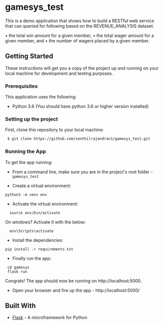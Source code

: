 # gamesys_test
This is a demo application that shows how to build a RESTful web service that can queried for following based on the REVENUE_ANALYSIS dataset:

•	the total win amount for a given member,
•	the total wager amount for a given member, and
•	the number of wagers placed by a given member.


## Getting Started

These instructions will get you a copy of the project up and running on your local machine for development and testing purposes.

### Prerequisites

This application uses the following:

 - Python 3.6 (You should have python 3.6 or higher version installed)
 
### Setting up the project

First, clone this repository to your local machine:

```sh
 $ git clone https://github.com/senthilrajendran1/gamesys_test.git
```

### Running the App

To get the app running:

 - From a command line, make sure you are in the project's root folder - `gamesys_test`
 
 - Create a virtual environment:
 ```
 python3 -m venv env
 ```
 - Activate the virtual environment:
 ```
   source env/bin/activate
 ```
 On windows? Activate it with the below:
 ```
   env\Scripts\activate
 ```

 - Install the dependencies:
 ```
 pip install -r requirements.txt
 ```

 - Finally run the app:
 ```
  cd gamesys
  flask run
 ```

 Congrats! The app should now be running on http://localhost:5000.


- Open your browser and fire up the app - http://localhost:5000/


## Built With

* [Flask](http://flask.pocoo.org/) - A microframework for Python
